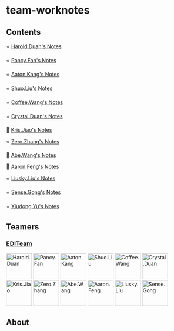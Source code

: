 # team-worknotes

## Contents

:star: [Harold.Duan's Notes](https://github.com/EDITeam/team-worknotes/tree/Harold.Duan)

:star: [Pancy.Fan's Notes](https://github.com/EDITeam/team-worknotes/tree/Pancy.Fan)

:star: [Aaton.Kang's Notes](https://github.com/EDITeam/team-worknotes/tree/Aaton.Kang)

:star: [Shuo.Liu's Notes](https://github.com/EDITeam/team-worknotes/tree/Shuo.Liu)

:star: [Coffee.Wang's Notes](https://github.com/EDITeam/team-worknotes/tree/Coffee.Wang)

:star: [Crystal.Duan's Notes](https://github.com/EDITeam/team-worknotes/tree/Crystal.Duan)

:star2: [Kris.Jiao's Notes](https://github.com/EDITeam/team-worknotes/tree/Kris.Jiao)

:star: [Zero.Zhang's Notes](https://github.com/EDITeam/team-worknotes/tree/Zero.Zhang)

:star2: [Abe.Wang's Notes](https://github.com/EDITeam/team-worknotes/tree/Abe.Wang)

:star2: [Aaron.Feng's Notes](https://github.com/EDITeam/team-worknotes/tree/Aaron.Feng)

:star: [Liusky.Liu's Notes](https://github.com/EDITeam/team-worknotes/tree/Liusky.Liu)

:star: [Sense.Gong's Notes](https://github.com/EDITeam/team-worknotes/tree/Sense.Gong)

:star: [Xiudong.Yu's Notes](https://github.com/EDITeam/team-worknotes/tree/Xiudong.Yu)

## Teamers

<h3 align="left">
  <a href="https://github.com/EDITeam">EDITeam</a>
</h3>
<p align="left">
  <a href="https://github.com/haroldduan"><img src="https://avatars2.githubusercontent.com/u/16353458?s=400&v=4" width="70" alt="Harold.Duan" /></a>
  <a href="https://github.com/fancys"><img src="https://avatars3.githubusercontent.com/u/4202696?s=400&v=4" width="70" alt="Pancy.Fan" /></a>
  <a href="https://github.com/Aton5859"><img src="https://avatars2.githubusercontent.com/u/28555389?s=400&v=4" width="70" alt="Aaton.Kang" /></a>
  <a href="https://github.com/LsKeke"><img src="https://avatars1.githubusercontent.com/u/45222954?s=400&v=4" width="70" alt="Shuo.Liu" /></a>
  <a href="https://github.com/wangpenghuix"><img src="https://avatars3.githubusercontent.com/u/43561846?s=400&v=4" width="70" alt="Coffee.Wang" /></a>
  <a href="https://github.com/810688493"><img src="https://avatars1.githubusercontent.com/u/48113336?s=400&v=4" width="70" alt="Crystal.Duan" /></a>
  <a href="https://github.com/MRJiaoWL" title="Goodman"><img src="https://avatars2.githubusercontent.com/u/46592171?s=400&v=4" width="70" alt="Kris.Jiao" /></a>
  <a href="https://github.com/okzhangyu"><img src="https://avatars0.githubusercontent.com/u/41094697?s=400&v=4" width="70" alt="Zero.Zhang" /></a>
  <a href="https://github.com/wanghaoAbe"><img src="https://avatars1.githubusercontent.com/u/47651011?s=400&v=4" width="70" alt="Abe.Wang" /></a>
  <a href="https://github.com/fnglei" title="Goodman"><img src="https://avatars2.githubusercontent.com/u/48943894?s=400&v=4" width="70" alt="Aaron.Feng" /></a>
  <a href="https://github.com/liuSky001"><img src="https://avatars2.githubusercontent.com/u/23123638?s=400&v=4" width="70" alt="Liusky.Liu" /></a>
  <a href="https://github.com/gongbaohua"><img src="https://avatars2.githubusercontent.com/u/51986057?s=400&v=4" width="70" alt="Sense.Gong" /></a>
</p>

## About